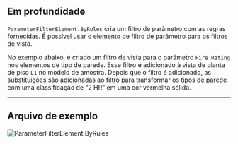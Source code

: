 ## Em profundidade
`ParameterFilterElement.ByRules` cria um filtro de parâmetro com as regras fornecidas. É possível usar o elemento de filtro de parâmetro para os filtros de vista.

No exemplo abaixo, é criado um filtro de vista para o parâmetro `Fire Rating` nos elementos de tipo de parede. Esse filtro é adicionado à vista de planta de piso `L1` no modelo de amostra. Depois que o filtro é adicionado, as substituições são adicionadas ao filtro para transformar os tipos de parede com uma classificação de “2 HR” em uma cor vermelha sólida.
___
## Arquivo de exemplo

![ParameterFilterElement.ByRules](./Revit.Filter.ParameterFilterElement.ByRules_img.jpg)
